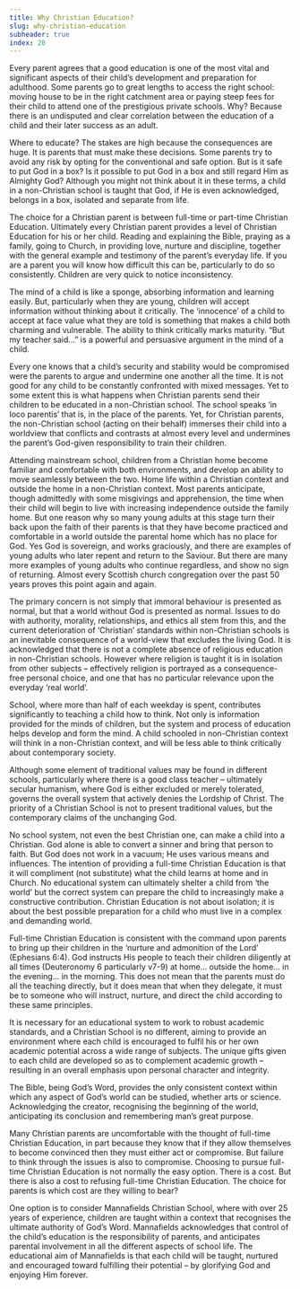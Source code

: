 ```yaml
---
title: Why Christian Education?
slug: why-christian-education
subheader: true
index: 20
---
```


Every parent agrees that a good education is one of the most vital and significant aspects of their child’s development and preparation for adulthood. Some parents go to great lengths to access the right school: moving house to be in the right catchment area or paying steep fees for their child to attend one of the prestigious private schools. Why? Because there is an undisputed and clear correlation between the education of a child and their later success as an adult.

Where to educate? The stakes are high because the consequences are huge. It is parents that must make these decisions. Some parents try to avoid any risk by opting for the conventional and safe option. But is it safe to put God in a box? Is it possible to put God in a box and still regard Him as Almighty God? Although you might not think about it in these terms, a child in a non-Christian school is taught that God, if He is even acknowledged, belongs in a box, isolated and separate from life.

The choice for a Christian parent is between full-time or part-time Christian Education. Ultimately every Christian parent provides a level of Christian Education for his or her child. Reading and explaining the Bible, praying as a family, going to Church, in providing love, nurture and discipline, together with the general example and testimony of the parent’s everyday life. If you are a parent you will know how difficult this can be, particularly to do so consistently. Children are very quick to notice inconsistency.

The mind of a child is like a sponge, absorbing information and learning easily. But, particularly when they are young, children will accept information without thinking about it critically. The ‘innocence’ of a child to accept at face value what they are told is something that makes a child both charming and vulnerable. The ability to think critically marks maturity. “But my teacher said…” is a powerful and persuasive argument in the mind of a child.

Every one knows that a child’s security and stability would be compromised were the parents to argue and undermine one another all the time. It is not good for any child to be constantly confronted with mixed messages. Yet to some extent this is what happens when Christian parents send their children to be educated in a non-Christian school. The school speaks ‘in loco parentis’ that is, in the place of the parents. Yet, for Christian parents, the non-Christian school (acting on their behalf) immerses their child into a worldview that conflicts and contrasts at almost every level and undermines the parent’s God-given responsibility to train their children.

Attending mainstream school, children from a Christian home become familiar and comfortable with both environments, and develop an ability to move seamlessly between the two. Home life within a Christian context and outside the home in a non-Christian context. Most parents anticipate, though admittedly with some misgivings and apprehension, the time when their child will begin to live with increasing independence outside the family home. But one reason why so many young adults at this stage turn their back upon the faith of their parents is that they have become practiced and comfortable in a world outside the parental home which has no place for God. Yes God is sovereign, and works graciously, and there are examples of young adults who later repent and return to the Saviour. But there are many more examples of young adults who continue regardless, and show no sign of returning. Almost every Scottish church congregation over the past 50 years proves this point again and again.

The primary concern is not simply that immoral behaviour is presented as normal, but that a world without God is presented as normal. Issues to do with authority, morality, relationships, and ethics all stem from this, and the current deterioration of ‘Christian’ standards within non-Christian schools is an inevitable consequence of a world-view that excludes the living God. It is acknowledged that there is not a complete absence of religious education in non-Christian schools. However where religion is taught it is in isolation from other subjects – effectively religion is portrayed as a consequence-free personal choice, and one that has no particular relevance upon the everyday ‘real world’.

School, where more than half of each weekday is spent, contributes significantly to teaching a child how to think. Not only is information provided for the minds of children, but the system and process of education helps develop and form the mind. A child schooled in non-Christian context will think in a non-Christian context, and will be less able to think critically about contemporary society.

Although some element of traditional values may be found in different schools, particularly where there is a good class teacher – ultimately secular humanism, where God is either excluded or merely tolerated, governs the overall system that actively denies the Lordship of Christ. The priority of a Christian School is not to present traditional values, but the contemporary claims of the unchanging God.

No school system, not even the best Christian one, can make a child into a Christian. God alone is able to convert a sinner and bring that person to faith. But God does not work in a vacuum; He uses various means and influences. The intention of providing a full-time Christian Education is that it will compliment (not substitute) what the child learns at home and in Church. No educational system can ultimately shelter a child from ‘the world’ but the correct system can prepare the child to increasingly make a constructive contribution. Christian Education is not about isolation; it is about the best possible preparation for a child who must live in a complex and demanding world.

Full-time Christian Education is consistent with the command upon parents to bring up their children in the ‘nurture and admonition of the Lord’ (Ephesians 6:4). God instructs His people to teach their children diligently at all times (Deuteronomy 6 particularly v7-9) at home… outside the home… in the evening… in the morning. This does not mean that the parents must do all the teaching directly, but it does mean that when they delegate, it must be to someone who will instruct, nurture, and direct the child according to these same principles.

It is necessary for an educational system to work to robust academic standards, and a Christian School is no different, aiming to provide an environment where each child is encouraged to fulfil his or her own academic potential across a wide range of subjects. The unique gifts given to each child are developed so as to complement academic growth – resulting in an overall emphasis upon personal character and integrity.

The Bible, being God’s Word, provides the only consistent context within which any aspect of God’s world can be studied, whether arts or science. Acknowledging the creator, recognising the beginning of the world, anticipating its conclusion and remembering man’s great purpose.

Many Christian parents are uncomfortable with the thought of full-time Christian Education, in part because they know that if they allow themselves to become convinced then they must either act or compromise. But failure to think through the issues is also to compromise. Choosing to pursue full-time Christian Education is not normally the easy option. There is a cost. But there is also a cost to refusing full-time Christian Education. The choice for parents is which cost are they willing to bear?

One option is to consider Mannafields Christian School, where with over 25 years of experience, children are taught within a context that recognises the ultimate authority of God’s Word. Mannafields acknowledges that control of the child’s education is the responsibility of parents, and anticipates parental involvement in all the different aspects of school life. The educational aim of Mannafields is that each child will be taught, nurtured and encouraged toward fulfilling their potential – by glorifying God and enjoying Him forever.
